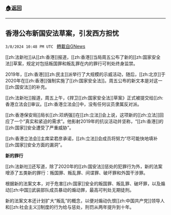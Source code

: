###  [:house:返回](README.md)
---


## 香港公布新国安法草案，引发西方担忧
`3/8/2024 10:48 PM UTC ` [轉載自GNews](https://gnews.org/articles/2378441)

[[zh:法新社]]从[[zh:香港]]报道，[[zh:香港]]当局周五公布了新的[[zh:国家安全法]]草案，规定对包括叛国罪和叛乱罪在内的罪行可判处终身监禁。

2019年，[[zh:香港]][[zh:民主]]派举行了大规模的示威活动，随后，[[zh:北京]]于2020年在[[zh:香港]]强制实施了[[zh:国家安全法]]。周五公布的新文本是对这一[[zh:国安法]]的补充。

[[zh:法新社]]报道，周五上午，《捍卫[[zh:国家安全法]]草案》正式被提交给[[zh:香港立法会]]审议。[[zh:香港立法会]]中，没有任何议员隶属反对派。

[[zh:香港保安局]]局长[[zh:邓炳强]]在[[zh:立法]]会上说，这项新的[[zh:立法]]回应了一个“真实和紧迫的需求”。他影射2019年的抗议活动并坚称，“[[zh:香港]]的[[zh:国家]]安全遭受了严重威胁”。

[[zh:香港立法会]]主席梁君彦承诺，[[zh:立法]]会成员将努力“尽可能快地填补[[zh:国家]]安全方面的漏洞”。

**新的罪行**

[[zh:法新社]]还写道，除了2020年的[[zh:国安法]]惩处的犯罪行为外，新的法案增添了五类新的罪行：叛国罪、叛乱罪、间谍罪、破坏罪和外国干涉罪。

根据新的法案文本，对于危害[[zh:国家]]安全的叛国罪、叛乱罪、破坏罪，以及煽动[[zh:中国]]武装部队成员暴动的煽动罪，最高可判处无期徒刑。

新的法案文本还计划扩大“叛乱”的概念，以便对煽动仇恨[[zh:中国共产党]]领导人和[[zh:社会主义]]制度的行为给与惩处，刑罚从两年提升到十年。
